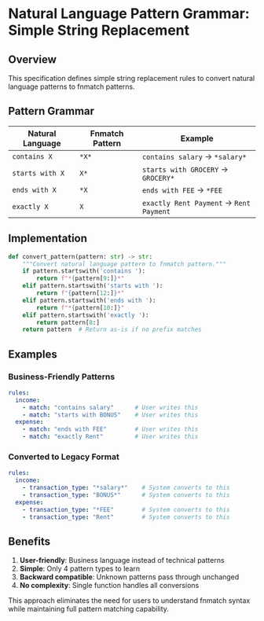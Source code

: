 # Natural Language Pattern Grammar: Simple String Replacement

## Overview

This specification defines simple string replacement rules to convert natural language patterns to fnmatch patterns.

## Pattern Grammar

| Natural Language | Fnmatch Pattern | Example |
|-----------------|----------------|---------|
| `contains X` | `*X*` | `contains salary` → `*salary*` |
| `starts with X` | `X*` | `starts with GROCERY` → `GROCERY*` |
| `ends with X` | `*X` | `ends with FEE` → `*FEE` |
| `exactly X` | `X` | `exactly Rent Payment` → `Rent Payment` |

## Implementation

```python
def convert_pattern(pattern: str) -> str:
    """Convert natural language pattern to fnmatch pattern."""
    if pattern.startswith('contains '):
        return f"*{pattern[9:]}*"
    elif pattern.startswith('starts with '):
        return f"{pattern[12:]}*"
    elif pattern.startswith('ends with '):
        return f"*{pattern[10:]}"
    elif pattern.startswith('exactly '):
        return pattern[8:]
    return pattern  # Return as-is if no prefix matches
```

## Examples

### Business-Friendly Patterns
```yaml
rules:
  income:
    - match: "contains salary"      # User writes this
    - match: "starts with BONUS"    # User writes this
  expense:
    - match: "ends with FEE"        # User writes this
    - match: "exactly Rent"         # User writes this
```

### Converted to Legacy Format
```yaml
rules:
  income:
    - transaction_type: "*salary*"    # System converts to this
    - transaction_type: "BONUS*"      # System converts to this
  expense:
    - transaction_type: "*FEE"        # System converts to this
    - transaction_type: "Rent"        # System converts to this
```

## Benefits

1. **User-friendly**: Business language instead of technical patterns
2. **Simple**: Only 4 pattern types to learn
3. **Backward compatible**: Unknown patterns pass through unchanged
4. **No complexity**: Single function handles all conversions

This approach eliminates the need for users to understand fnmatch syntax while maintaining full pattern matching capability.